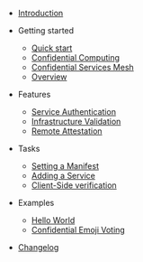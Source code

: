 <!-- docs/_sidebard.md -->

- [Introduction](README.md)

- Getting started

  - [Quick start](quickstart.md)
  - [Confidential Computing](confidential-computing.md)
  - [Confidential Services Mesh](service-mesh.md)
  - [Overview](overview.md)

- Features

  - [Service Authentication](service-authentication.md)
  - [Infrastructure Validation](infrastructure-validation.md)
  - [Remote Attestation](remote-attestation.md)

- Tasks

  - [Setting a Manifest](set-manifest.md)
  - [Adding a Service](add-service.md)
  - [Client-Side verification](verification.md)

- Examples

  - [Hello World](helloworld.md)
  - [Confidential Emoji Voting](emojivoto.md)

- [Changelog](changelog.md)